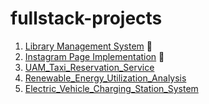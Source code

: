 # fullstack-projects

1. [Library Management System](https://github.com/zosk62/P02_Library_Management_System) 📖
2. [Instagram Page Implementation](https://github.com/zosk62/P01_Instagram_Page) 📱
3. [UAM_Taxi_Reservation_Service](https://github.com/zosk62/P05_UAM_Taxi_Reservation_Service)
4. [Renewable_Energy_Utilization_Analysis](https://github.com/zosk62/P04_Renewable_Energy_Utilization_Analysis)
5. [Electric_Vehicle_Charging_Station_System](https://github.com/zosk62/P03_Electric_Vehicle_Charging_Station)
